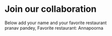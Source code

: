 # Join our collaboration
Below add your name and your favorite restaurant
<br>
pranav pandey,  Favorite restaurant: Annapoorna<br>
